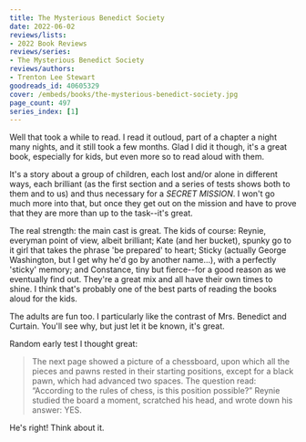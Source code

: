 ```yaml
---
title: The Mysterious Benedict Society
date: 2022-06-02
reviews/lists:
- 2022 Book Reviews
reviews/series:
- The Mysterious Benedict Society
reviews/authors:
- Trenton Lee Stewart
goodreads_id: 40605329
cover: /embeds/books/the-mysterious-benedict-society.jpg
page_count: 497
series_index: [1]
---
```

Well that took a while to read. I read it outloud, part of a chapter a night many nights, and it still took a few months. Glad I did it though, it's a great book, especially for kids, but even more so to read aloud with them. 

It's a story about a group of children, each lost and/or alone in different ways, each brilliant (as the first section and a series of tests shows both to them and to us) and thus necessary for a *SECRET MISSION*. I won't go much more into that, but once they get out on the mission and have to prove that they are more than up to the task--it's great. 

<!--more-->

The real strength: the main cast is great. The kids of course: Reynie, everyman point of view, albeit brilliant; Kate (and her bucket), spunky go to it girl that takes the phrase 'be prepared' to heart; Sticky (actually George Washington, but I get why he'd go by another name...), with a perfectly 'sticky' memory; and Constance, tiny but fierce--for a good reason as we eventually find out. They're a great mix and all have their own times to shine. I think that's probably one of the best parts of reading the books aloud for the kids. 

The adults are fun too. I particularly like the contrast of Mrs. Benedict and Curtain. You'll see why, but just let it be known, it's great. 

Random early test I thought great: 

> The next page showed a picture of a chessboard, upon which all the pieces and pawns rested in their starting positions, except for a black pawn, which had advanced two spaces. The question read: “According to the rules of chess, is this position possible?” Reynie studied the board a moment, scratched his head, and wrote down his answer: YES.

He's right! Think about it.